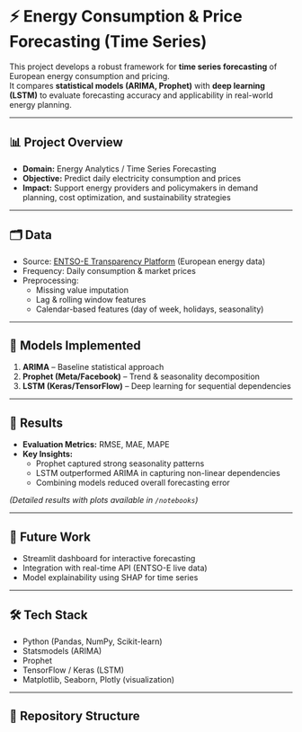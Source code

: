 # ⚡ Energy Consumption & Price Forecasting (Time Series)

This project develops a robust framework for **time series forecasting** of European energy consumption and pricing.  
It compares **statistical models (ARIMA, Prophet)** with **deep learning (LSTM)** to evaluate forecasting accuracy and applicability in real-world energy planning.

---

## 📊 Project Overview
- **Domain:** Energy Analytics / Time Series Forecasting  
- **Objective:** Predict daily electricity consumption and prices  
- **Impact:** Support energy providers and policymakers in demand planning, cost optimization, and sustainability strategies  

---

## 🗂 Data
- Source: [ENTSO-E Transparency Platform](https://transparency.entsoe.eu/) (European energy data)  
- Frequency: Daily consumption & market prices  
- Preprocessing:
  - Missing value imputation
  - Lag & rolling window features
  - Calendar-based features (day of week, holidays, seasonality)

---

## 🧮 Models Implemented
1. **ARIMA** – Baseline statistical approach  
2. **Prophet (Meta/Facebook)** – Trend & seasonality decomposition  
3. **LSTM (Keras/TensorFlow)** – Deep learning for sequential dependencies  

---

## 🎯 Results
- **Evaluation Metrics:** RMSE, MAE, MAPE  
- **Key Insights:**
  - Prophet captured strong seasonality patterns  
  - LSTM outperformed ARIMA in capturing non-linear dependencies  
  - Combining models reduced overall forecasting error  

*(Detailed results with plots available in `/notebooks`)*  

---

## 🚀 Future Work
- Streamlit dashboard for interactive forecasting  
- Integration with real-time API (ENTSO-E live data)  
- Model explainability using SHAP for time series  

---

## 🛠 Tech Stack
- Python (Pandas, NumPy, Scikit-learn)  
- Statsmodels (ARIMA)  
- Prophet  
- TensorFlow / Keras (LSTM)  
- Matplotlib, Seaborn, Plotly (visualization)  

---

## 📂 Repository Structure
